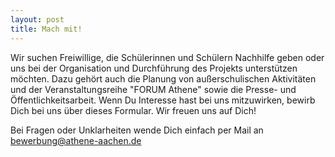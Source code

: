 ```yaml
---
layout: post
title: Mach mit!
---
```


Wir suchen Freiwillige, die Schülerinnen und Schülern Nachhilfe geben oder uns bei der Organisation und Durchführung des Projekts unterstützen möchten. Dazu gehört auch die Planung von außerschulischen Aktivitäten und der Veranstaltungsreihe "FORUM Athene" sowie die Presse- und Öffentlichkeitsarbeit. Wenn Du Interesse hast bei uns mitzuwirken, bewirb Dich bei uns über dieses Formular. Wir freuen uns auf Dich!

Bei Fragen oder Unklarheiten wende Dich einfach per Mail an bewerbung@athene-aachen.de
